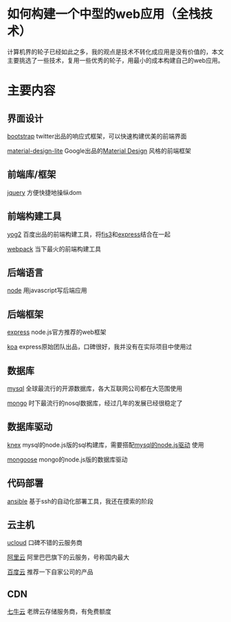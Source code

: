 # 如何构建一个中型的web应用（全栈技术）

计算机界的轮子已经如此之多，我的观点是技术不转化成应用是没有价值的，本文主要挑选了一些技术，复用一些优秀的轮子，用最小的成本构建自己的web应用。

# 主要内容

## 界面设计

[bootstrap](https://github.com/twbs/bootstrap) twitter出品的响应式框架，可以快速构建优美的前端界面

[material-design-lite](https://github.com/google/material-design-lite) Google出品的[Material Design](http://www.google.com/design/spec/material-design/introduction.html) 风格的前端框架

## 前端库/框架

[jquery](https://github.com/jquery/jquery) 方便快捷地操纵dom

## 前端构建工具

[yog2](https://github.com/fex-team/yog2) 百度出品的前端构建工具，将[fis3](https://github.com/fex-team/fis3)和[express](https://github.com/expressjs/express)结合在一起

[webpack](https://github.com/webpack/webpack) 当下最火的前端构建工具

## 后端语言

[node](https://github.com/nodejs/node) 用javascript写后端应用

## 后端框架

[express](https://github.com/expressjs/express) node.js官方推荐的web框架

[koa](https://github.com/koajs/koa) express原始团队出品，口碑很好，我并没有在实际项目中使用过

## 数据库

[mysql](https://www.mysql.com/) 全球最流行的开源数据库，各大互联网公司都在大范围使用

[mongo](https://github.com/mongodb/mongo) 时下最流行的nosql数据库，经过几年的发展已经很稳定了

## 数据库驱动

 [knex](https://github.com/tgriesser/knex) mysql的node.js版的sql构建库，需要搭配[mysql的node.js驱动](https://github.com/mysqljs/mysql) 使用

[mongoose](https://github.com/Automattic/mongoose) mongo的node.js版的数据库驱动

## 代码部署

[ansible](https://github.com/ansible/ansible) 基于ssh的自动化部署工具，我还在摸索的阶段

## 云主机

[ucloud](https://www.ucloud.cn/) 口碑不错的云服务商

[阿里云](https://www.aliyun.com/) 阿里巴巴旗下的云服务，号称国内最大

[百度云](https://cloud.baidu.com/) 推荐一下自家公司的产品

## CDN

[七牛云](https://www.qiniu.com/) 老牌云存储服务商，有免费额度

